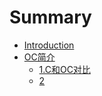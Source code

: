 # Summary

* [Introduction](README.md)
* [OC简介](OC简介.md)
   * [1.C和OC对比](1C和OC对比.md)
   * [2](2.md)

